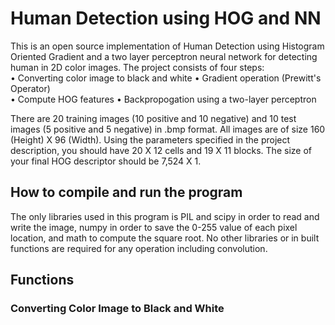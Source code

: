 # Human Detection using HOG and NN
    
This is an open source implementation of Human Detection using Histogram Oriented Gradient and a two layer perceptron neural network for detecting human in 2D color
images. The project consists of four steps:  
• Converting color image to black and white
• Gradient operation (Prewitt's Operator)    
• Compute HOG features
• Backpropogation using a two-layer perceptron
  
There are 20 training images (10 positive and 10 negative) and 10 test images (5 positive and 5 negative) in .bmp format.  All images are of size 160 (Height) X 96 (Width). Using the parameters specified in the project description, you should have 20 X 12 cells and 19 X 11 blocks. The size of your final HOG descriptor should be 7,524 X 1.  
  
## How to compile and run the program
The only libraries used in this program is PIL and scipy in order to read and write the image, numpy in order to save the 0-255 value of each pixel location, and math to compute the square root. No other libraries or in built functions are required for any operation including convolution. 

## Functions
### Converting Color Image to Black and White
